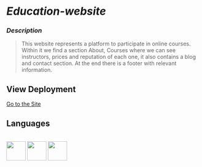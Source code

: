 # _Education-website_

### _Description_
>This website represents a platform to participate in online courses. Within it we find a section About, Courses where we can see instructors, prices and reputation of each one, it also contains a blog and contact section. At the end there is a footer with relevant information.

 ## View Deployment
 [Go to the Site](https://fernandomoyano.github.io/Education-website/)

## Languages

<link rel="stylesheet" href="devicon.min.css">
<div "style=inline_block"><br>

 <img width="50px" height="50px" src="https://cdn.jsdelivr.net/gh/devicons/devicon/icons/html5/html5-original-wordmark.svg" />
 <img width="50px" height="50px" src="https://cdn.jsdelivr.net/gh/devicons/devicon/icons/css3/css3-original-wordmark.svg" />
 <img width="50px" height="50px" src="https://cdn.jsdelivr.net/gh/devicons/devicon/icons/javascript/javascript-original.svg" />
 
 </div>
 
 

 
